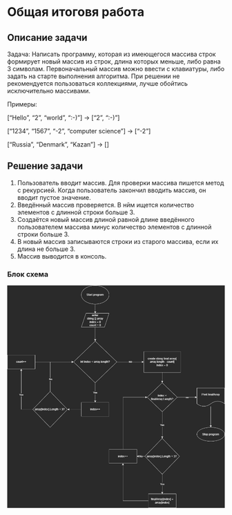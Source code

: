 # Общая итоговя работа

## Описание задачи

Задача: Написать программу, которая из имеющегося массива строк формирует новый массив из строк, длина которых меньше, либо равна 3 символам. Первоначальный массив можно ввести с клавиатуры, либо задать на старте выполнения алгоритма. При решении не рекомендуется пользоваться коллекциями, лучше обойтись исключительно массивами.

Примеры:

[“Hello”, “2”, “world”, “:-)”] → [“2”, “:-)”]

[“1234”, “1567”, “-2”, “computer science”] → [“-2”]

[“Russia”, “Denmark”, “Kazan”] → []

## Решение задачи

1. Пользователь вводит массив. Для проверки массива пишется метод с рекурсией. Когда пользователь закончил вводить массив, он вводит пустое значение.
2. Введённый массив проверяется. В нйм ищется количество элементов с длинной строки больше 3.
3. Создаётся новый массив длиной равной длине введённого пользователем массива минус количество элементов с длинной строки больше 3. 
4. В новый массив записываются строки из старого массива, если их длина не больше 3. 
5. Массив выводится в консоль.

### Блок схема

![Блок-схема](Diagramm.jpg)

